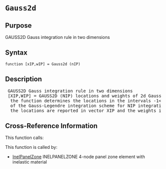 
<!-- <a name="_top"></a>
<div><a href="../../../index.md">Home</a> &gt;  <a href="#">src</a> &gt; <a href="../index.md">Utilities</a> &gt; <a href="index.md">Quadrature</a> &gt; Gauss2d.m</div> -->

<!--<table width="100%"><tr><td align="left"><a href="../../../index.md"><img alt="<" border="0" src="../../../left.png">&nbsp;Master index</a></td>
<td align="right"><a href="index.md">Index for src\Utilities\Quadrature&nbsp;<img alt=">" border="0" src="../../../right.png"></a></td></tr></table>-->
# `Gauss2d`
<!-- <h1>Gauss2d
</h1> -->

## <a name="_name"></a>Purpose

<!-- <h2 id="purpose"><a name="_name"></a>Purpose</h2> -->

GAUSS2D Gauss integration rule in two dimensions

<!-- <div class="box"><strong>GAUSS2D Gauss integration rule in two dimensions</strong></div> -->

## <a name="_synopsis"></a>Syntax

`function [xIP,wIP] = Gauss2d (nIP)` 
## <a name="_description"></a>Description

<pre class="comment"> GAUSS2D Gauss integration rule in two dimensions
 [XIP,WIP] = GAUSS2D (NIP) locations and weights of 2d Gauss-Legendre integration scheme   
  the function determines the locations in the intervals -1&lt;xi&lt;1, -1&lt;eta&lt;1, and the weights
  of the Gauss-Legendre integration scheme for NIP integration points;
  the locations are reported in vector XIP and the weights in vector WIP</pre>
<!-- <div class="fragment"><pre class="comment"> GAUSS2D Gauss integration rule in two dimensions
 [XIP,WIP] = GAUSS2D (NIP) locations and weights of 2d Gauss-Legendre integration scheme   
  the function determines the locations in the intervals -1&lt;xi&lt;1, -1&lt;eta&lt;1, and the weights
  of the Gauss-Legendre integration scheme for NIP integration points;
  the locations are reported in vector XIP and the weights in vector WIP</pre></div> -->

<!-- crossreference -->
## <a name="_cross"></a>Cross-Reference Information

This function calls:
<ul style="list-style-image:url(../../../matlabicon.gif)">
</ul>
This function is called by:
<ul style="list-style-image:url(../../../matlabicon.gif)">
<li><a href="../../../src/Other/InelPanelZone.md" class="code" title="function ElemResp = InelPanelZone (action,el_no,xyz,ElemData,ElemState)">InelPanelZone</a>	INELPANELZONE 4-node panel zone element with inelastic material</li></ul>
<!-- crossreference -->




<!-- <hr><address>Generated on Tue 14-Jul-2020 22:59:26 by <strong><a href="http://www.artefact.tk/software/matlab/m2html/" title="Matlab Documentation in HTML">m2html</a></strong> &copy; 2005</address> -->